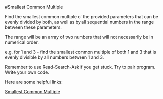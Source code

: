 #Smallest Common Multiple

Find the smallest common multiple of the provided parameters that can be evenly 
divided by both, as well as by all sequential numbers in the range between these parameters.

The range will be an array of two numbers that will not necessarily be in numerical order.

e.g. for 1 and 3 - find the smallest common multiple of both 1 and 3 that is evenly divisible
by all numbers between 1 and 3.

Remember to use Read-Search-Ask if you get stuck. Try to pair program. Write your own code.

Here are some helpful links:


[Smallest Common Multiple](https://www.mathsisfun.com/least-common-multiple.html)




